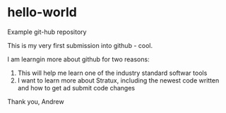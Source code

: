 
# hello-world
Example git-hub repository 

This is my very first submission into github - cool.

I am learngin more about github for two reasons:
1. This will help me learn one of the industry standard softwar tools
2. I want to learn more about Stratux, including the newest code written and how to get ad submit code changes

Thank you,
Andrew

